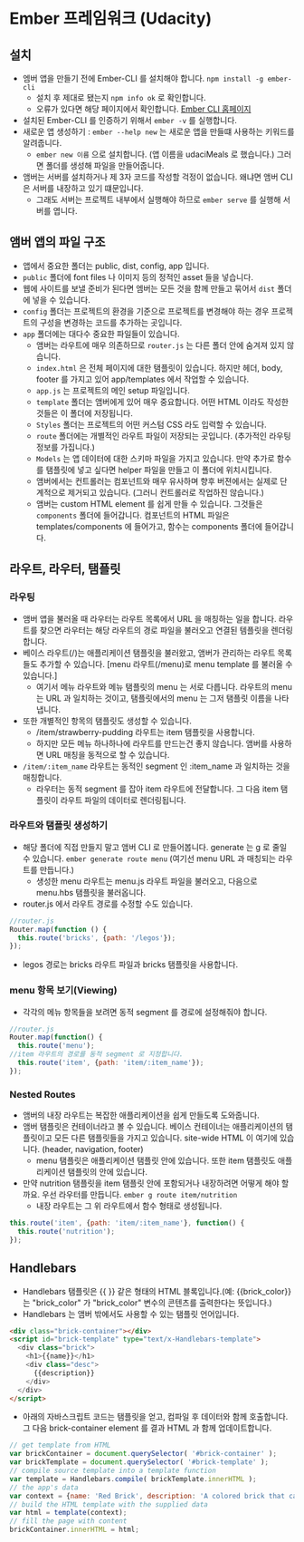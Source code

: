 # Ember 프레임워크 (Udacity)
## 설치
- 엠버 앱을 만들기 전에 Ember-CLI 를 설치해야 합니다. `npm install -g ember-cli`
  + 설치 후 제대로 됐는지 `npm info ok` 로 확인합니다.
  + 오류가 있다면 해당 페이지에서 확인합니다. [Ember CLI 홈페이지](https://ember-cli.com/user-guide/#getting-started)
- 설치된 Ember-CLI 를 인증하기 위해서 `ember -v` 를 실행합니다.
- 새로운 앱 생성하기 : `ember --help new` 는 새로운 앱을 만들떄 사용하는 키워드를 알려줍니다.
  + `ember new 이름` 으로 설치합니다. (앱 이름을 udaciMeals 로 했습니다.) 그러면 폴더를 생성해 파일을 만들어줍니다.
- 앰버는 서버를 설치하거나 제 3자 코드를 작성할 걱정이 없습니다. 왜냐면 앰버 CLI 은 서버를 내장하고 있기 떄문입니다.
  + 그래도 서버는 프로젝트 내부에서 실행해야 하므로 `ember serve` 를 실행해 서버를 엽니다.

## 앰버 앱의 파일 구조
- 앱에서 중요한 폴더는 public, dist, config, app 입니다.
- `public` 폴더에 font files 나 이미지 등의 정적인 asset 들을 넣습니다.
- 웹에 사이트를 보낼 준비가 된다면 엠버는 모든 것을 함께 만들고 묶어서 `dist` 폴더에 넣을 수 있습니다.
- `config` 폴더는 프로젝트의 환경을 기준으로 프로젝트를 변경해야 하는 경우 프로젝트의 구성을 변경하는 코드를 추가하는 곳입니다.
- `app` 폴더에는 대다수 중요한 파일들이 있습니다.
  + 앰버는 라우트에 매우 의존하므로 `router.js` 는 다른 폴더 안에 숨겨져 있지 않습니다.
  + `index.html` 은 전체 페이지에 대한 탬플릿이 있습니다. 하지만 헤더, body, footer 를 가지고 있어 app/templates 에서 작업할 수 있습니다.
  + `app.js` 는 프로젝트의 메인 setup 파일입니다.
  + `template` 폴더는 앰버에게 있어 매우 중요합니다. 어떤 HTML 이라도 작성한 것들은 이 폴더에 저장됩니다.
  + `Styles` 폴더는 프로젝트의 어떤 커스텀 CSS 라도 입력할 수 있습니다.
  + `route` 폴더에는 개별적인 라우트 파일이 저장되는 곳입니다. (추가적인 라우팅 정보를 가집니다.)
  + `Models` 는 앱 데이터에 대한 스키마 파일을 가지고 있습니다. 만약 추가로 함수를 탬플릿에 넣고 싶다면 helper 파일을 만들고 이 폴더에 위치시킵니다.
  + 앰버에서는 컨트롤러는 컴포넌트와 매우 유사하며 향후 버젼에서는 실제로 단계적으로 제거되고 있습니다. (그러니 컨트롤러로 작업하진 않습니다.)
  + 앰버는 custom HTML element 를 쉽게 만들 수 있습니다. 그것들은 `components` 폴더에 들어갑니다. 컴포넌트의 HTML 파일은 templates/components 에 들어가고, 함수는 components 폴더에 들어갑니다.
## 라우트, 라우터, 탬플릿
### 라우팅
- 앰버 앱을 불러올 때 라우터는 라우트 목록에서 URL 을 매칭하는 일을 합니다. 라우트를 찾으면 라우터는 해당 라우트의 경로 파일을 불러오고 연결된 템플릿을 렌더링합니다.
- 베이스 라우트(/)는 애플리케이션 탬플릿을 불러왔고, 앰버가 관리하는 라우트 목록들도 추가할 수 있습니다. [menu 라우트(/menu)로 menu template 를 불러올 수 있습니다.]
  + 여기서 메뉴 라우트와 메뉴 탬플릿의 menu 는 서로 다릅니다. 라우트의 menu 는 URL 과 일치하는 것이고, 탬플릿에서의 menu 는 그저 탬플릿 이름을 나타냅니다.
- 또한 개별적인 항목의 탬플릿도 생성할 수 있습니다.
  + /item/strawberry-pudding 라우트는 item 탬플릿을 사용합니다.
  + 하지만 모든 메뉴 하나하나에 라우트를 만드는건 좋지 않습니다. 앰버를 사용하면 URL 매칭을 동적으로 할 수 있습니다.
- `/item/:item_name` 라우트는 동적인 segment 인 :item_name 과 일치하는 것을 매칭합니다.
  + 라우터는 동적 segment 를 잡아 item 라우트에 전달합니다. 그 다음 item 탬플릿이 라우트 파일의 데이터로 렌더링됩니다.
### 라우트와 탬플릿 생성하기
- 해당 폴더에 직접 만들지 말고 앰버 CLI 로 만들어봅니다. generate 는 g 로 줄일 수 있습니다. `ember generate route menu` (여기선 menu URL 과 매칭되는 라우트를 만듭니다.)
  + 생성한 menu 라우트는 menu.js 라우트 파일을 불러오고, 다음으로 menu.hbs 탬플릿을 불러옵니다.
- router.js 에서 라우트 경로를 수정할 수도 있습니다.
```javascript
//router.js
Router.map(function () {
  this.route('bricks', {path: '/legos'});
});
```
  + legos 경로는 bricks 라우트 파일과 bricks 탬플릿을 사용합니다.

### menu 항목 보기(Viewing)
- 각각의 메뉴 항목들을 보려면 동적 segment 를 경로에 설정해줘야 합니다.
```javascript
//router.js
Router.map(function() {
  this.route('menu');
//item 라우트의 경로를 동적 segment 로 지정합니다.
  this.route('item', {path: 'item/:item_name'});
});
```
### Nested Routes
- 앰버의 내장 라우트는 복잡한 애플리케이션을 쉽게 만들도록 도와줍니다.
- 앰버 탬플릿은 컨테이너라고 볼 수 있습니다. 베이스 컨테이너는 애플리케이션의 탬플릿이고 모든 다른 탬플릿들을 가지고 있습니다.
site-wide HTML 이 여기에 있습니다. (header, navigation, footer)
  + menu 탬플릿은 애플리케이션 탬플릿 안에 있습니다. 또한 item 탬플릿도 애플리케이션 탬플릿의 안에 있습니다.
- 만약 nutrition 탬플릿을 item 탬플릿 안에 포함되거나 내장하려면 어떻게 해야 할까요. 우선 라우터를 만듭니다. `ember g route item/nutrition`
  + 내장 라우트는 그 위 라우트에서 함수 형태로 생성됩니다.
```javascript
this.route('item', {path: 'item/:item_name'}, function() {
  this.route('nutrition');
});
```

## Handlebars
- Handlebars 탬플릿은 {{  }} 같은 형태의 HTML 블록입니다.(예: {{brick_color}} 는 "brick_color" 가 "brick_color" 변수의 콘텐츠를 출력한다는 뜻입니다.)
- Handlebars 는 앰버 밖에서도 사용할 수 있는 탬플릿 언어입니다.
```HTML
<div class="brick-container"></div>
<script id="brick-template" type="text/x-Handlebars-template">
  <div class="brick">
    <h1>{{name}}</h1>
    <div class="desc">
      {{description}}
    </div>
  </div>
</script>
```
- 아래의 자바스크립트 코드는 탬플릿을 얻고, 컴파일 후 데이터와 함께 호출합니다. 그 다음 brick-container element 를 결과 HTML 과 함께 업데이트합니다.
```javascript
// get template from HTML
var brickContainer = document.querySelector( '#brick-container' );
var brickTemplate = document.querySelector( '#brick-template' );
// compile source template into a template function
var template = Handlebars.compile( brickTemplate.innerHTML );
// the app's data
var context = {name: 'Red Brick', description: 'A colored brick that can be used to...'};
// build the HTML template with the supplied data
var html = template(context);
// fill the page with content
brickContainer.innerHTML = html;
```
